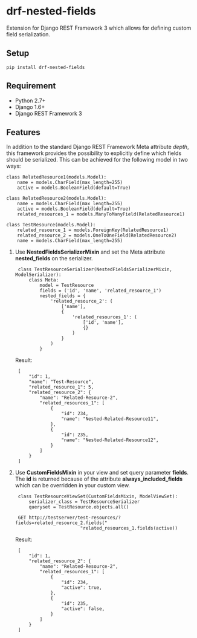 drf-nested-fields
=================
Extension for Django REST Framework 3 which allows for defining custom field serialization.

## Setup ##

	pip install drf-nested-fields

## Requirement ##

* Python 2.7+
* Django 1.6+
* Django REST Framework 3

## Features ##
In addition to the standard Django REST Framework Meta attribute *depth*, this framework provides the possibility to explicitly define which fields should be serialized. This can be achieved for the following model in two ways:

	class RelatedResource1(models.Model):
    	name = models.CharField(max_length=255)
    	active = models.BooleanField(default=True)

	class RelatedResource2(models.Model):
    	name = models.CharField(max_length=255)
    	active = models.BooleanField(default=True)
    	related_resources_1 = models.ManyToManyField(RelatedResource1)

	class TestResource(models.Model):
    	related_resource_1 = models.ForeignKey(RelatedResource1)
    	related_resource_2 = models.OneToOneField(RelatedResource2)
    	name = models.CharField(max_length=255)
		
	

1. Use **NestedFieldsSerializerMixin** and set the Meta attribute **nested_fields** on the serializer.
		
		class TestResourceSerializer(NestedFieldsSerializerMixin, ModelSerializer):
			class Meta:
        		model = TestResource
        		fields = ('id', 'name', 'related_resource_1')
        		nested_fields = {
            		'related_resource_2': (
                		['name'],
                		{
                   			'related_resources_1': (
                       			['id', 'name'],
                        		{}
                    		)
                		}
                	)
        		}
	Result:
		
		[
			"id": 1,
			"name": "Test-Resource",
			"related_resource_1": 5,
			"related_resource_2": {
				"name": "Related-Resource-2",
				"related_resources_1": [
					{
						"id": 234,
						"name": "Nested-Related-Resource11",
					},
					{
						"id": 235,
						"name": "Nested-Related-Resource12",
					}
				]
			}
		]
2. Use **CustomFieldsMixin** in your view and set query parameter **fields**. The **id** is returned because of the attribute **always_included_fields** which can be overridden in your custom view.
	
		class TestResourceViewSet(CustomFieldsMixin, ModelViewSet):
    		serializer_class = TestResourceSerializer
    		queryset = TestResource.objects.all()
    		
    	GET http://testserver/test-resources/?fields=related_resource_2.fields("
                               "related_resources_1.fields(active))
                      
	Result:
		
		[
			"id": 1,
			"related_resource_2": {
				"name": "Related-Resource-2",
				"related_resources_1": [
					{
						"id": 234,
						"active": true,
					},
					{
						"id": 235,
						"active": false,
					}
				]
			}
		]         
